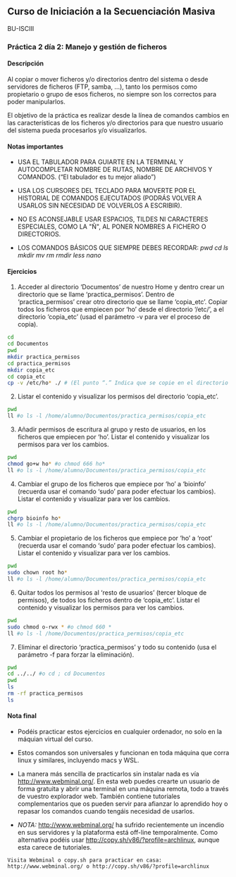 ## Curso de Iniciación a la Secuenciación Masiva

BU-ISCIII

### Práctica 2 día 2: Manejo y gestión de ficheros

#### Descripción

Al copiar o mover ficheros y/o directorios dentro del sistema o desde servidores de ficheros (FTP, samba, ...), tanto los permisos como propietario o grupo de esos ficheros, no siempre son los correctos para poder manipularlos.

El objetivo de la práctica es realizar desde la línea de comandos cambios en las características de los ficheros y/o directorios para que nuestro usuario del sistema pueda procesarlos y/o visualizarlos.

#### Notas importantes

* USA EL TABULADOR PARA GUIARTE EN LA TERMINAL Y AUTOCOMPLETAR NOMBRE DE RUTAS, NOMBRE DE ARCHIVOS Y COMANDOS. (“El tabulador es tu mejor aliado”)

* USA LOS CURSORES DEL TECLADO PARA MOVERTE POR EL HISTORIAL DE COMANDOS EJECUTADOS (PODRÁS VOLVER A USARLOS SIN NECESIDAD DE VOLVERLOS A ESCRIBIR).

* NO ES ACONSEJABLE USAR ESPACIOS, TILDES NI CARACTERES ESPECIALES, COMO LA "Ñ", AL PONER NOMBRES A FICHERO O DIRECTORIOS.

* LOS COMANDOS BÁSICOS QUE SIEMPRE DEBES RECORDAR: *pwd cd ls mkdir mv rm rmdir less nano*

#### Ejercicios

1) Acceder al directorio ‘Documentos’ de nuestro Home y dentro crear un directorio que se llame ‘practica_permisos’. Dentro de ‘practica_permisos’ crear otro directorio que se llame ‘copia_etc’. Copiar todos los ficheros que empiecen por ‘ho’ desde el directorio ‘/etc/’, a el directorio ‘copia_etc’ (usad el parámetro -v para ver el proceso de copia).

```bash
cd
cd Documentos
pwd
mkdir practica_permisos
cd practica_permisos
mkdir copia_etc
cd copia_etc
cp -v /etc/ho* ./ # (El punto “.” Indica que se copie en el directorio en el que te encuentras ubicado.)
```

2) Listar el contenido y visualizar los permisos del directorio ‘copia_etc’.

```bash
pwd
ll #o ls -l /home/alumno/Documentos/practica_permisos/copia_etc
```

3) Añadir permisos de escritura al grupo y resto de usuarios, en los ficheros que empiecen por ‘ho’. Listar el contenido y visualizar los permisos para ver los cambios.

```bash
pwd
chmod go+w ho* #o chmod 666 ho*
ll #o ls -l /home/alumno/Documentos/practica_permisos/copia_etc
```

4) Cambiar el grupo de los ficheros que empiece por ‘ho’ a ‘bioinfo’ (recuerda usar el comando ‘sudo’ para poder efectuar los cambios). Listar el contenido y visualizar para ver los cambios.

```bash
pwd
chgrp bioinfo ho*
ll #o ls -l /home/alumno/Documentos/practica_permisos/copia_etc
```

5) Cambiar el propietario de los ficheros que empiece por ‘ho’ a ‘root’ (recuerda usar el comando ‘sudo’ para poder efectuar los cambios). Listar el contenido y visualizar para ver los cambios.

```bash
pwd
sudo chown root ho*
ll #o ls -l /home/alumno/Documentos/practica_permisos/copia_etc
```

6) Quitar todos los permisos al ‘resto de usuarios’ (tercer bloque de permisos), de todos los ficheros dentro de ‘copia_etc’. Listar el contenido y visualizar los permisos para ver los cambios.

```bash
pwd
sudo chmod o-rwx * #o chmod 660 *
ll #o ls -l /home/Documentos/practica_permisos/copia_etc
```

7) Eliminar el directorio ‘practica_permisos’ y todo su contenido (usa el parámetro -f para forzar la eliminación).

```bash
pwd
cd ../../ #o cd ; cd Documentos
pwd
ls
rm -rf practica_permisos
ls
```

#### Nota final

* Podéis practicar estos ejercicios en cualquier ordenador, no solo en la máquian virtual del curso.

* Estos comandos son universales y funcionan en toda máquina que corra linux y similares, incluyendo macs y WSL.

* La manera más sencilla de practicarlos sin instalar nada es vía <http://www.webminal.org/>. En esta web puedes crearte un usuario de forma gratuita y abrir una terminal en una máquina remota, todo a través de vuestro explorador web. También contiene tutoriales complementarios que os pueden servir para afianzar lo aprendido hoy o repasar los comandos cuando tengáis necesidad de usarlos.

* *NOTA:* <http://www.webminal.org/> ha sufrido recientemente un incendio en sus servidores y la plataforma está off-line temporalmente. Como alternativa podéis usar <http://copy.sh/v86/?profile=archlinux>, aunque esta carece de tutoriales.

```
Visita Webminal o copy.sh para practicar en casa: http://www.webminal.org/ o http://copy.sh/v86/?profile=archlinux
```
